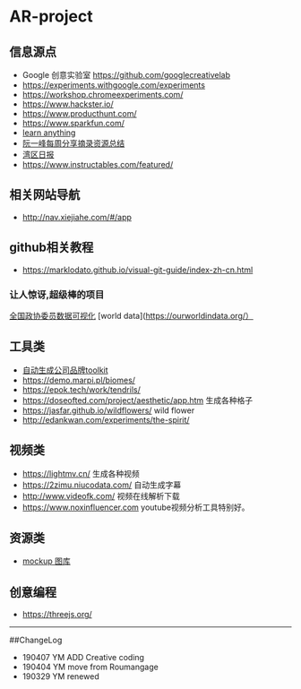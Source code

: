 # AR-project

## 信息源点

- Google 创意实验室 https://github.com/googlecreativelab 
- https://experiments.withgoogle.com/experiments 
- https://workshop.chromeexperiments.com/
- https://www.hackster.io/ 
- https://www.producthunt.com/ 
- https://www.sparkfun.com/
- [learn anything](https://learn-anything.xyz/)
- [阮一峰每周分享摘录资源总结](https://wanmaoor.github.io/ryfWeekly/)
- [湾区日报](https://wanqu.co/) 
- https://www.instructables.com/featured/ 

## 相关网站导航

- http://nav.xiejiahe.com/#/app

## github相关教程
- https://marklodato.github.io/visual-git-guide/index-zh-cn.html

### 让人惊讶,超级棒的项目

[全国政协委员数据可视化](https://news.cgtn.com/event/2019/whorunschina/index.html)
[world data](https://ourworldindata.org/）


## 工具类
- [自动生成公司品牌toolkit](https://zebranding.com/)
- https://demo.marpi.pl/biomes/
- https://epok.tech/work/tendrils/
- https://doseofted.com/project/aesthetic/app.htm 生成各种格子
- https://jasfar.github.io/wildflowers/   wild flower
- http://edankwan.com/experiments/the-spirit/

## 视频类
- https://lightmv.cn/ 生成各种视频
- https://2zimu.niucodata.com/ 自动生成字幕
- http://www.videofk.com/ 视频在线解析下载
- https://www.noxinfluencer.com youtube视频分析工具特别好。

## 资源类
- [mockup 图库](https://mockuuups.studio/collection#category23152964)

## 创意编程
- https://threejs.org/  
---
##ChangeLog
- 190407 YM ADD Creative coding
- 190404 YM move from Roumangage
- 190329 YM renewed
